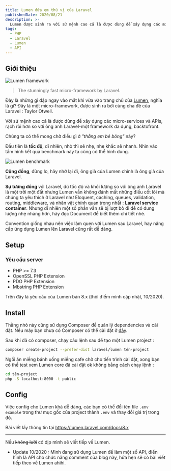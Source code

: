 ```yaml
---
title: Lumen đứa em thú vị của Laravel
publishedDate: 2020/08/21
description: >-
  Lumen được sinh ra với sứ mệnh cao cả là được dùng để xây dựng các micro-services và APIs, chúng ta có thể mong chờ điều gì ở _"thằng em bé bỏng"_ này?
tags:
  - PHP
  - Laravel
  - Lumen
  - API
---
```


## Giới thiệu

![Lumen framework](/media/lumen-1/01.png)

> The stunningly fast micro-framework by Laravel.

Đây là những gì đập ngay vào mắt khi vừa vào trang chủ của [Lumen](https://lumen.laravel.com/), nghĩa là gì? Đây là một micro-framework, được sinh ra bởi cùng cha đẻ của Laravel : Taylor Otwell.

Với sứ mệnh cao cả là được dùng để xây dựng các micro-services và APIs, rạch ròi hơn so với ông anh Laravel-một framework đa dụng, backtofront.

Chúng ta có thể mong chờ điều gì ở _"thằng em bé bỏng"_ này?

Đầu tiên là **tốc độ**, dĩ nhiên, nhỏ thì sẽ nhẹ, nhẹ khắc sẽ nhanh. Nhìn vào tấm hình kết quả benchmark này ta cũng có thể hình dung.

![Lumen benchmark](/media/lumen-1/02.png)

**Cộng đồng**, đừng lo, hãy nhớ lại đi, ông già của Lumen chính là ông già của Laravel.

**Sự tương đồng** với Laravel, dù tốc độ và khối lượng so với ông anh Laravel là một trời một đất nhưng Lumen vẫn không đánh mất những điều cốt lõi mà chúng ta yêu thích ở Laravel như Eloquent, caching, queues, validation, routing, middleware, và nhân vật chính quan trọng nhất : **Laravel service container**. Nhưng dĩ nhiên một số phần vẫn sẽ bị lượt bỏ đi để có dung lượng nhẹ nhàng hơn, hãy đọc Document để biết thêm chi tiết nhé.

Convention giống nhau nên việc làm quen với Lumen sau Laravel, hay nâng cấp ứng dụng Lumen lên Laravel cũng rất dễ dàng.

## Setup

### Yêu cầu server

- PHP >= 7.3
- OpenSSL PHP Extension
- PDO PHP Extension
- Mbstring PHP Extension

Trên đây là yêu cầu của Lumen bản 8.x (thời điểm mình cập nhật, 10/2020).

## Install

Thằng nhỏ này cũng sử dụng Composer để quản lý dependencies và cài đặt. Nếu máy bạn chưa có Composer có thể cài đặt ở [đây](https://getcomposer.org/).

Sau khi đã có composer, chạy câu lệnh sau để tạo một Lumen project :

```bash
composer create-project --prefer-dist laravel/lumen tên-project
```

Ngồi ăn miếng bánh uống miếng cafe chờ cho tiến trình cài đặt, xong bạn có thể test xem Lumen core đã cài đặt ok không bằng cách chạy lệnh :

```bash
cd tên-project
php -S localhost:8000 -t public
```

## Config

Việc config cho Lumen khá dễ dàng, các bạn có thể đổi tên file `.env example` trong thư mục gốc của project thành `.env` và thay đổi giá trị trong đó.

Bài viết lấy thông tin tại https://lumen.laravel.com/docs/8.x

---

Nếu ~~không lười~~ có dịp mình sẽ viết tiếp về Lumen.

- Update 10/2020 : Mình đang sử dụng Lumen để làm một số API, điển hình là API cho chức năng comment của blog này, hứa hẹn sẽ có bài viết tiếp theo về Lumen ahihi.
